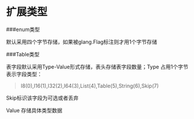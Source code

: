 # 扩展类型


###enum类型

默认采用四个字节存储，如果被glang.Flag标注则才用1个字节存储

###Table类型

表字段默认采用Type-Value形式存储，表头存储表字段数量；Type 占用1个字节表示字段类型：

> I8(0),I16(1),I32(2),I64(3),List(4),Table(5),String(6),Skip(7)

Skip标识该字段为可选或者丢弃

Value 存储具体类型数据

